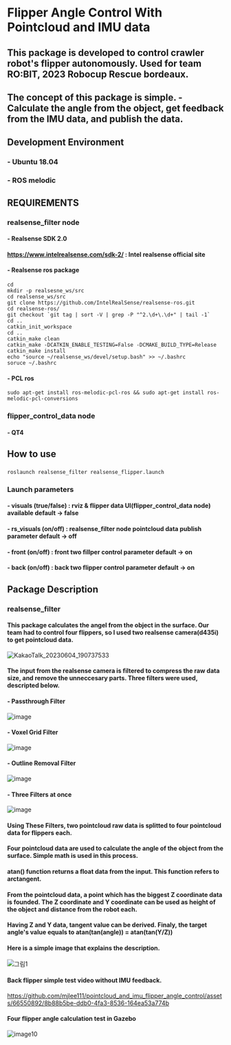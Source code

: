 # Flipper Angle Control With Pointcloud and IMU data
## This package is developed to control crawler robot's flipper autonomously. Used for team RO:BIT, 2023 Robocup Rescue bordeaux.
## The concept of this package is simple. - Calculate the angle from the object, get feedback from the IMU data, and publish the data. 
## Development Environment
### - Ubuntu 18.04
### - ROS melodic

## REQUIREMENTS
### realsense_filter node 
#### - Realsense SDK 2.0 
####   https://www.intelrealsense.com/sdk-2/ : Intel realsense official site
#### - Realsense ros package 
```shell 
cd
mkdir -p realsesne_ws/src
cd realsense_ws/src
git clone https://github.com/IntelRealSense/realsense-ros.git
cd realsense-ros/
git checkout `git tag | sort -V | grep -P "^2.\d+\.\d+" | tail -1` 
cd ..
catkin_init_workspace
cd .. 
catkin_make clean
catkin_make -DCATKIN_ENABLE_TESTING=False -DCMAKE_BUILD_TYPE=Release
catkin_make install
echo "source ~/realsense_ws/devel/setup.bash" >> ~/.bashrc
soruce ~/.bashrc
```

#### - PCL ros 
```shell 
sudo apt-get install ros-melodic-pcl-ros && sudo apt-get install ros-melodic-pcl-conversions
```
### flipper_control_data node
#### - QT4

## How to use
###
```shell 
roslaunch realsense_filter realsense_flipper.launch 
```
### Launch parameters
#### - visuals (true/false) : rviz & flipper data UI(flipper_control_data node) available default -> false
#### - rs_visuals (on/off) : realsense_filter node pointcloud data publish parameter default -> off
#### - front (on/off) : front two fillper control parameter default -> on
#### - back (on/off) : back two flipper control parameter default -> on

## Package Description 
### realsense_filter 
#### This package calculates the angel from the object in the surface. Our team had to control four flippers, so I used two realsense camera(d435i) to get pointcloud data. 
![KakaoTalk_20230604_190737533](https://github.com/mjlee111/pointcloud_and_imu_flipper_angle_control/assets/66550892/33506bf5-38d4-4263-b509-22351ca19d45)
#### The input from the realsense camera is filtered to compress the raw data size, and remove the unneccesary parts. Three filters were used, descripted below.
#### - Passthrough Filter
![image](https://github.com/mjlee111/pointcloud_and_imu_flipper_angle_control/assets/66550892/cdb386fd-8195-4826-a262-4e84d4a7528d)
#### - Voxel Grid Filter 
![image](https://github.com/mjlee111/pointcloud_and_imu_flipper_angle_control/assets/66550892/135fe60f-a172-46e9-8a47-143cff9ff9cd)
#### - Outline Removal Filter 
![image](https://github.com/mjlee111/pointcloud_and_imu_flipper_angle_control/assets/66550892/e6646897-e953-41b3-8cc0-e024c8c477fd)
####
#### - Three Filters at once
![image](https://github.com/mjlee111/pointcloud_and_imu_flipper_angle_control/assets/66550892/8e39d5f4-a71e-4f90-b67a-e3be5bed26f3)
#### Using These Filters, two pointcloud raw data is splitted to four pointcloud data for flippers each.
#### Four pointcloud data are used to calculate the angle of the object from the surface. Simple math is used in this process. 
#### atan() function returns a float data from the input. This function refers to arctangent. 
#### From the pointcloud data, a point which has the biggest Z coordinate data is founded. The Z coordinate and Y coordinate can be used as height of the object and distance from the robot each.
#### Having Z and Y data, tangent value can be derived. Finaly, the target angle's value equals to atan(tan(angle)) = atan(tan(Y/Z)) 
#### Here is a simple image that explains the description.
![그림1](https://github.com/mjlee111/pointcloud_and_imu_flipper_angle_control/assets/66550892/2e068655-2e60-45db-bcfb-76b141eef201)
####
#### Back flipper simple test video without IMU feedback.
https://github.com/mjlee111/pointcloud_and_imu_flipper_angle_control/assets/66550892/8b88b5be-ddb0-4fa3-8536-164ea53a774b
#### Four flipper angle calculation test in Gazebo
![image10](https://github.com/mjlee111/pointcloud_and_imu_flipper_angle_control/assets/66550892/d520463a-ce0e-4fed-a2f2-410af5514067)



